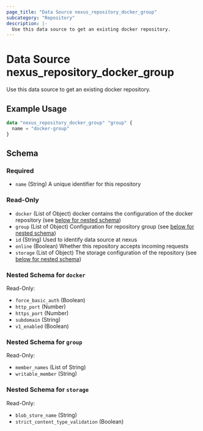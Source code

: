 ```yaml
---
page_title: "Data Source nexus_repository_docker_group"
subcategory: "Repository"
description: |-
  Use this data source to get an existing docker repository.
---
```

# Data Source nexus_repository_docker_group
Use this data source to get an existing docker repository.
## Example Usage
```terraform
data "nexus_repository_docker_group" "group" {
  name = "docker-group"
}
```
<!-- schema generated by tfplugindocs -->
## Schema

### Required

- `name` (String) A unique identifier for this repository

### Read-Only

- `docker` (List of Object) docker contains the configuration of the docker repository (see [below for nested schema](#nestedatt--docker))
- `group` (List of Object) Configuration for repository group (see [below for nested schema](#nestedatt--group))
- `id` (String) Used to identify data source at nexus
- `online` (Boolean) Whether this repository accepts incoming requests
- `storage` (List of Object) The storage configuration of the repository (see [below for nested schema](#nestedatt--storage))

<a id="nestedatt--docker"></a>
### Nested Schema for `docker`

Read-Only:

- `force_basic_auth` (Boolean)
- `http_port` (Number)
- `https_port` (Number)
- `subdomain` (String)
- `v1_enabled` (Boolean)


<a id="nestedatt--group"></a>
### Nested Schema for `group`

Read-Only:

- `member_names` (List of String)
- `writable_member` (String)


<a id="nestedatt--storage"></a>
### Nested Schema for `storage`

Read-Only:

- `blob_store_name` (String)
- `strict_content_type_validation` (Boolean)

